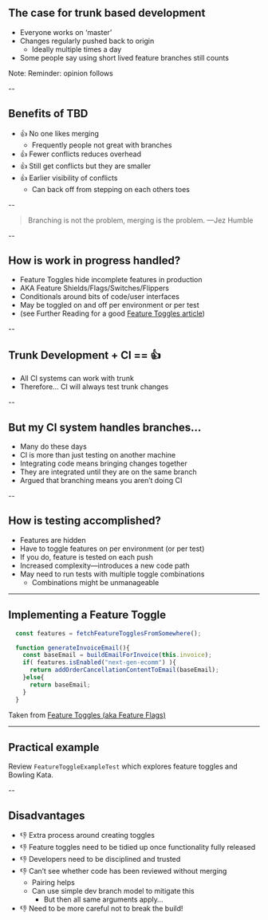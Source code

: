 ## The case for trunk based development

+ Everyone works on ‘master’
+ Changes regularly pushed back to origin
    + Ideally multiple times a day
+ Some people say using short lived feature branches still counts 

Note: Reminder: opinion follows  

--

## Benefits of TBD

+ 👍 No one likes merging
    + Frequently people not great with branches
+ 👍 Fewer conflicts reduces overhead
+ 👍 Still get conflicts but they are smaller
+ 👍 Earlier visibility of conflicts
    + Can back off from stepping on each others toes

--

> Branching is not the problem, merging is the problem.
> —Jez Humble

--

## How is work in progress handled?

+ Feature Toggles hide incomplete features in production
+ AKA Feature Shields/Flags/Switches/Flippers
+ Conditionals around bits of code/user interfaces
+ May be toggled on and off per environment or per test
+ (see Further Reading for a good [Feature Toggles article](https://martinfowler.com/articles/feature-toggles.html))

--

## Trunk Development + CI == 👍

+ All CI systems can work with trunk
+ Therefore… CI will always test trunk changes

--

## But my CI system handles branches…

+ Many do these days
+ CI is more than just testing on another machine
+ Integrating code means bringing changes together
+ They are integrated until they are on the same branch
+ Argued that branching means you aren’t doing CI

--

## How is testing accomplished?

+ Features are hidden
+ Have to toggle features on per environment (or per test)
+ If you do, feature is tested on each push
+ Increased complexity—introduces a new code path
+ May need to run tests with multiple toggle combinations
    + Combinations might be unmanageable

---

## Implementing a Feature Toggle

```javascript
  const features = fetchFeatureTogglesFromSomewhere();

  function generateInvoiceEmail(){
    const baseEmail = buildEmailForInvoice(this.invoice);
    if( features.isEnabled("next-gen-ecomm") ){ 
      return addOrderCancellationContentToEmail(baseEmail);
    }else{
      return baseEmail;
    }
  }
```

Taken from [Feature Toggles (aka Feature Flags)](https://martinfowler.com/articles/feature-toggles.html)

---

## Practical example

Review `FeatureToggleExampleTest` which explores feature toggles and Bowling Kata.

--

## Disadvantages

+ 👎 Extra process around creating toggles 
+ 👎 Feature toggles need to be tidied up once functionality fully released 
+ 👎 Developers need to be disciplined and trusted 
+ 👎 Can’t see whether code has been reviewed without merging 
    + Pairing helps
    + Can use simple dev branch model to mitigate this
        + But then all same arguments apply…
+ 👎 Need to be more careful not to break the build! 
